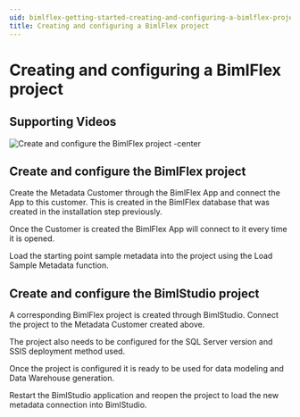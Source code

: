 ```yaml
---
uid: bimlflex-getting-started-creating-and-configuring-a-bimlflex-project
title: Creating and configuring a BimlFlex project
---
```

# Creating and configuring a BimlFlex project

## Supporting Videos

![Create and configure the BimlFlex project -center](https://www.youtube.com/watch?v=7zt7CmFjDZk?rel=0&autoplay=0 "Create and configure the BimlFlex project")

## Create and configure the BimlFlex project

Create the Metadata Customer through the BimlFlex App and connect the App to this customer. This is created in the BimlFlex database that was created in the installation step previously.

Once the Customer is created the BimlFlex App will connect to it every time it is opened.

Load the starting point sample metadata into the project using the Load Sample Metadata function.

## Create and configure the BimlStudio project

A corresponding BimlFlex project is created through BimlStudio. Connect the project to the Metadata Customer created above.

The project also needs to be configured for the SQL Server version and SSIS deployment method used.

Once the project is configured it is ready to be used for data modeling and Data Warehouse generation.

Restart the BimlStudio application and reopen the project to load the new metadata connection into BimlStudio.
